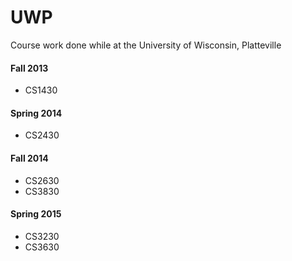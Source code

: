 # UWP
Course work done while at the University of Wisconsin, Platteville

#### Fall 2013
   * CS1430

#### Spring 2014
   * CS2430

#### Fall 2014
   * CS2630
   * CS3830

#### Spring 2015
   * CS3230
   * CS3630

